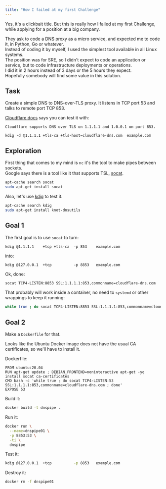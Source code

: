 ```yaml
---
title: "How I failed at my first Challenge"
---
```


Yes, it's a clickbait title. But this is really how I failed at my first Challenge, while applying for a position at a big company.

They ask to code a DNS proxy as a micro service, and expected me to code it, in Python, Go or whatever.  
Instead of coding it by myself, I used the simplest tool available in all Linux systems.  
The position was for SRE, so I didn't expect to code an application or service, but to code infrastructure deployments or operations.  
I did it in 2 hours instead of 3 days or the 5 hours they expect.  
Hopefully somebody will find some value in this solution.  


## Task

Create a simple DNS to DNS-over-TLS proxy. It listens in TCP port 53 and talks to remote port TCP 853.

[Cloudflare docs](https://developers.cloudflare.com/1.1.1.1/dns-over-tls) says you can test it with:

    Cloudflare supports DNS over TLS on 1.1.1.1 and 1.0.0.1 on port 853.

    kdig -d @1.1.1.1 +tls-ca +tls-host=cloudflare-dns.com  example.com


## Exploration

First thing that comes to my mind is `nc` it's the tool to make pipes between sockets.  
Google says there is a tool like it that supports TSL, [socat](http://www.dest-unreach.org/socat/doc/socat.html).  

``` bash
apt-cache search socat
sudo apt-get install socat
``` 

Also, let's use [kdig](http://manpages.ubuntu.com/manpages/bionic/man1/kdig.1.html) to test it.


``` bash
apt-cache search kdig
sudo apt-get install knot-dnsutils
``` 

## Goal 1

The first goal is to use `socat` to turn:

`kdig @1.1.1.1    +tcp +tls-ca  -p 853    example.com`

into:

`kdig @127.0.0.1  +tcp          -p 8853   example.com`


Ok, done:

``` bash
socat TCP4-LISTEN:8853 SSL:1.1.1.1:853,commonname=cloudflare-dns.com
``` 

That probably will work inside a container, no need to `systemd` or other wrappings to keep it running:

``` bash
while true ; do socat TCP4-LISTEN:8853 SSL:1.1.1.1:853,commonname=cloudflare-dns.com ; done
``` 

## Goal 2

Make a `Dockerfile` for that.  

Looks like the Ubuntu Docker image does not have the usual CA certificates, so we'll have to install it.

Dockerfile:

```
FROM ubuntu:20.04
RUN apt-get update ; DEBIAN_FRONTEND=noninteractive apt-get -yq install socat ca-certificates
CMD bash -c 'while true ; do socat TCP4-LISTEN:53 SSL:1.1.1.1:853,commonname=cloudflare-dns.com ; done'
EXPOSE 53
``` 

Build it:

``` bash
docker build -t dnspipe .
```

Run it:

``` bash
docker run \
  --name=dnspipe01 \
  -p 8853:53 \
  -ti \
  dnspipe
``` 

Test it:

``` bash
kdig @127.0.0.1  +tcp          -p 8853   example.com
``` 

Destroy it:

``` bash
docker rm -f dnspipe01
```

